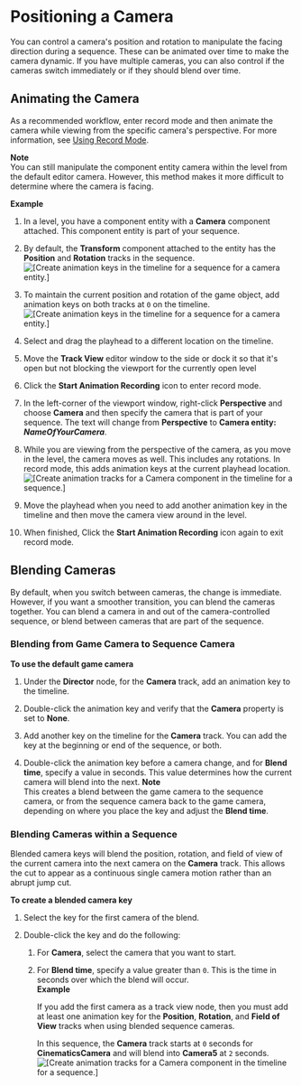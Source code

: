 # Positioning a Camera<a name="cinematics-cameras-positioning-blending"></a>

You can control a camera's position and rotation to manipulate the facing direction during a sequence\. These can be animated over time to make the camera dynamic\. If you have multiple cameras, you can also control if the cameras switch immediately or if they should blend over time\.

## Animating the Camera<a name="animating-the-camera"></a>

As a recommended workflow, enter record mode and then animate the camera while viewing from the specific camera's perspective\. For more information, see [Using Record Mode](cinematics-using-record-mode.md)\.

**Note**  
You can still manipulate the component entity camera within the level from the default editor camera\. However, this method makes it more difficult to determine where the camera is facing\.

**Example**  

1. In a level, you have a component entity with a **Camera** component attached\. This component entity is part of your sequence\.

1. By default, the **Transform** component attached to the entity has the **Position** and **Rotation** tracks in the sequence\.  
![\[Create animation keys in the timeline for a sequence for a camera entity.\]](http://docs.aws.amazon.com/lumberyard/latest/userguide/images/cinematics-track-view-editor-using-record-mode-4.png)

1. To maintain the current position and rotation of the game object, add animation keys on both tracks at `0` on the timeline\.  
![\[Create animation keys in the timeline for a sequence for a camera entity.\]](http://docs.aws.amazon.com/lumberyard/latest/userguide/images/cinematics-track-view-editor-using-record-mode-5.png)

1. Select and drag the playhead to a different location on the timeline\.

1. Move the **Track View** editor window to the side or dock it so that it's open but not blocking the viewport for the currently open level

1. Click the **Start Animation Recording** icon to enter record mode\.

1. In the left\-corner of the viewport window, right\-click **Perspective** and choose **Camera** and then specify the camera that is part of your sequence\. The text will change from **Perspective** to **Camera entity: *NameOfYourCamera***\.

1. While you are viewing from the perspective of the camera, as you move in the level, the camera moves as well\. This includes any rotations\. In record mode, this adds animation keys at the current playhead location\.  
![\[Create animation tracks for a Camera component in the timeline for a sequence.\]](http://docs.aws.amazon.com/lumberyard/latest/userguide/images/cinematics-track-view-editor-using-record-mode-6.png)

1. Move the playhead when you need to add another animation key in the timeline and then move the camera view around in the level\.

1. When finished, Click the **Start Animation Recording** icon again to exit record mode\.

## Blending Cameras<a name="blending-cameras"></a>

By default, when you switch between cameras, the change is immediate\. However, if you want a smoother transition, you can blend the cameras together\. You can blend a camera in and out of the camera\-controlled sequence, or blend between cameras that are part of the sequence\.

### Blending from Game Camera to Sequence Camera<a name="blending-from-game-camera-to-sequence-camera"></a>

**To use the default game camera**

1. Under the **Director** node, for the **Camera** track, add an animation key to the timeline\.

1. Double\-click the animation key and verify that the **Camera** property is set to **None**\.

1. Add another key on the timeline for the **Camera** track\. You can add the key at the beginning or end of the sequence, or both\. 

1. Double\-click the animation key before a camera change, and for **Blend time**, specify a value in seconds\. This value determines how the current camera will blend into the next\.
**Note**  
This creates a blend between the game camera to the sequence camera, or from the sequence camera back to the game camera, depending on where you place the key and adjust the **Blend time**\.

### Blending Cameras within a Sequence<a name="blending-cameras-within-sequence"></a>

Blended camera keys will blend the position, rotation, and field of view of the current camera into the next camera on the **Camera** track\. This allows the cut to appear as a continuous single camera motion rather than an abrupt jump cut\. 

**To create a blended camera key**

1. Select the key for the first camera of the blend\.

1. Double\-click the key and do the following:

   1. For **Camera**, select the camera that you want to start\.

   1. For **Blend time**, specify a value greater than `0`\. This is the time in seconds over which the blend will occur\.  
**Example**  

      If you add the first camera as a track view node, then you must add at least one animation key for the **Position**, **Rotation**, and **Field of View** tracks when using blended sequence cameras\. 

      In this sequence, the **Camera** track starts at `0` seconds for **CinematicsCamera** and will blend into **Camera5** at `2` seconds\.  
![\[Create animation tracks for a Camera component in the timeline for a sequence.\]](http://docs.aws.amazon.com/lumberyard/latest/userguide/images/cinematics-track-view-editor-blending-cameras-in-sequences.png)